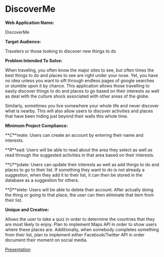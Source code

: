 # DiscoverMe

**Web Application Name:**

DiscoverMe

**Target Audience:**

Travelers or those looking to discover new things to do

**Problem Intended To Solve:**

When traveling, you often know the major sites to see, but often times the best things to do and places to see are right under your nose.  Yet, you have no idea unless you want to sift through endless pages of google searches or stumble upon it by chance. This application allows those travelling to easily discover things to do and places to go based on their interests as well as deal with the culture shock associated with other areas of the globe.

Similarly, sometimes you live somewhere your whole life and never discover what is nearby.  This will also allow users to discover activities and places that have been hiding just beyond their walls this whole time.

**Minimum Project Compliance:**

**_C_**reate: Users can create an account by entering their name and interests.

**_R_**ead: Users will be able to read about the area they select as well as read through the suggested activities in that area based on their interests.

**_U_**pdate: Users can update their interests as well as add things to do and places to go to their list.  If something they want to do is not already a suggestion, when they add it to their list, it can then be stored in the database as a suggestion for others. 

**_D_**elete: Users will be able to delete their account.  After actually doing the thing or going to that place, the user can then eliminate that item from their list.

**Unique and Creative:**

Allows the user to take a quiz in order to determine the countries that they are most likely to enjoy.  Plan to implement Maps API in order to show users where these places are.  Additionally, when somebody completes something from their list, plan to implement either Facebook/Twitter API in order document their moment on social media.

[Presentation](https://www.youtube.com/watch?v=uGufMANs4cQ)
